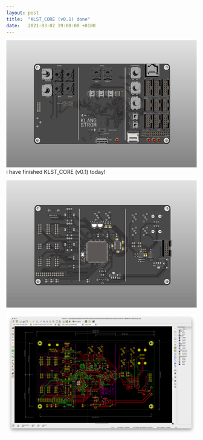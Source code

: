 ```yaml
---
layout: post
title:  "KLST_CORE (v0.1) done"
date:   2021-03-02 19:00:00 +0100
---
```


![](/assets/2021-03-02-KLST_CORE-v0.1--front--PCB.jpg)   
i have finished KLST_CORE (v0.1) today!

![](/assets/2021-03-02-KLST_CORE-v0.1--back--PCB.jpg)

![](/assets/2021-03-02-KLST_CORE-v0.1--routing.png)